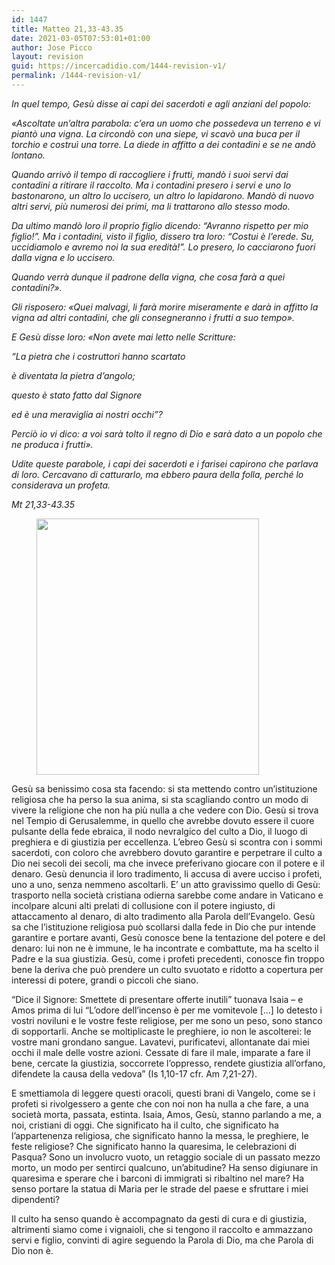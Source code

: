 ```yaml
---
id: 1447
title: Matteo 21,33-43.35
date: 2021-03-05T07:53:01+01:00
author: Jose Picco
layout: revision
guid: https://incercadidio.com/1444-revision-v1/
permalink: /1444-revision-v1/
---
```

_In quel tempo, Gesù disse ai capi dei sacerdoti e agli anziani del popolo:_

_«Ascoltate un&#8217;altra parabola: c&#8217;era un uomo che possedeva un terreno e vi piantò una vigna. La circondò con una siepe, vi scavò una buca per il torchio e costruì una torre. La diede in affitto a dei contadini e se ne andò lontano._

_Quando arrivò il tempo di raccogliere i frutti, mandò i suoi servi dai contadini a ritirare il raccolto. Ma i contadini presero i servi e uno lo bastonarono, un altro lo uccisero, un altro lo lapidarono. Mandò di nuovo altri servi, più numerosi dei primi, ma li trattarono allo stesso modo._

_Da ultimo mandò loro il proprio figlio dicendo: &#8220;Avranno rispetto per mio figlio!&#8221;. Ma i contadini, visto il figlio, dissero tra loro: &#8220;Costui è l&#8217;erede. Su, uccidiamolo e avremo noi la sua eredità!&#8221;. Lo presero, lo cacciarono fuori dalla vigna e lo uccisero._

_Quando verrà dunque il padrone della vigna, che cosa farà a quei contadini?»._

_Gli risposero: «Quei malvagi, li farà morire miseramente e darà in affitto la vigna ad altri contadini, che gli consegneranno i frutti a suo tempo»._

_E Gesù disse loro: «Non avete mai letto nelle Scritture:_

_&#8220;La pietra che i costruttori hanno scartato_

_è diventata la pietra d&#8217;angolo;_

_questo è stato fatto dal Signore_

_ed è una meraviglia ai nostri occhi&#8221;?_

_Perciò io vi dico: a voi sarà tolto il regno di Dio e sarà dato a un popolo che ne produca i frutti»._

_Udite queste parabole, i capi dei sacerdoti e i farisei capirono che parlava di loro. Cercavano di catturarlo, ma ebbero paura della folla, perché lo considerava un profeta._

<p class="has-text-align-right">
  <em>Mt 21,33-43.35</em>
</p>

<div class="wp-block-image">
  <figure class="aligncenter size-large is-resized"><img src="https://incercadidio.com/wp-content/uploads/2021/03/Picture-2.png" alt="" class="wp-image-1446" width="356" height="410" srcset="https://incercadidio.com/wp-content/uploads/2021/03/Picture-2.png 318w, https://incercadidio.com/wp-content/uploads/2021/03/Picture-2-261x300.png 261w" sizes="(max-width: 356px) 100vw, 356px" /></figure>
</div>

Gesù sa benissimo cosa sta facendo: si sta mettendo contro un’istituzione religiosa che ha perso la sua anima, si sta scagliando contro un modo di vivere la religione che non ha più nulla a che vedere con Dio. Gesù si trova nel Tempio di Gerusalemme, in quello che avrebbe dovuto essere il cuore pulsante della fede ebraica, il nodo nevralgico del culto a Dio, il luogo di preghiera e di giustizia per eccellenza. L’ebreo Gesù si scontra con i sommi sacerdoti, con coloro che avrebbero dovuto garantire e perpetrare il culto a Dio nei secoli dei secoli, ma che invece preferivano giocare con il potere e il denaro. Gesù denuncia il loro tradimento, li accusa di avere ucciso i profeti, uno a uno, senza nemmeno ascoltarli. E’ un atto gravissimo quello di Gesù: trasporto nella società cristiana odierna sarebbe come andare in Vaticano e incolpare alcuni alti prelati di collusione con il potere ingiusto, di attaccamento al denaro, di alto tradimento alla Parola dell’Evangelo. Gesù sa che l’istituzione religiosa può scollarsi dalla fede in Dio che pur intende garantire e portare avanti, Gesù conosce bene la tentazione del potere e del denaro: lui non ne è immune, le ha incontrate e combattute, ma ha scelto il Padre e la sua giustizia. Gesù, come i profeti precedenti, conosce fin troppo bene la deriva che può prendere un culto svuotato e ridotto a copertura per interessi di potere, grandi o piccoli che siano.

“Dice il Signore: Smettete di presentare offerte inutili” tuonava Isaia – e Amos prima di lui “L’odore dell’incenso è per me vomitevole […] Io detesto i vostri noviluni e le vostre feste religiose, per me sono un peso, sono stanco di sopportarli. Anche se moltiplicaste le preghiere, io non le ascolterei: le vostre mani grondano sangue. Lavatevi, purificatevi, allontanate dai miei occhi il male delle vostre azioni. Cessate di fare il male, imparate a fare il bene, cercate la giustizia, soccorrete l’oppresso, rendete giustizia all’orfano, difendete la causa della vedova” (Is 1,10-17 cfr. Am 7,21-27).

E smettiamola di leggere questi oracoli, questi brani di Vangelo, come se i profeti si rivolgessero a gente che con noi non ha nulla a che fare, a una società morta, passata, estinta. Isaia, Amos, Gesù, stanno parlando a me, a noi, cristiani di oggi. Che significato ha il culto, che significato ha l’appartenenza religiosa, che significato hanno la messa, le preghiere, le feste religiose? Che significato hanno la quaresima, le celebrazioni di Pasqua? Sono un involucro vuoto, un retaggio sociale di un passato mezzo morto, un modo per sentirci qualcuno, un’abitudine? Ha senso digiunare in quaresima e sperare che i barconi di immigrati si ribaltino nel mare? Ha senso portare la statua di Maria per le strade del paese e sfruttare i miei dipendenti?

Il culto ha senso quando è accompagnato da gesti di cura e di giustizia, altrimenti siamo come i vignaioli, che si tengono il raccolto e ammazzano servi e figlio, convinti di agire seguendo la Parola di Dio, ma che Parola di Dio non è.